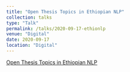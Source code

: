 ```yaml
---
title: "Open Thesis Topics in Ethiopian NLP"
collection: talks
type: "Talk"
permalink: /talks/2020-09-17-ethionlp
venue: "Digital"
date: 2020-09-17
location: "Digital"
---
```


[Open Thesis Topics in Ethiopian NLP](https://drive.google.com/file/d/10j-H21AFiJddRHUOSXkrvqwk-fP81IBl/view?usp=sharing)
